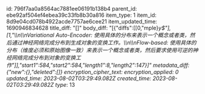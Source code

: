 id: 796f7aa0a8564ac7881ee06191b138b4
parent_id: ebe92af504ef4ebea39c33fb8b30a816
item_type: 1
item_id: 8d9e04cd078b4922acde7757ae6cee21
item_updated_time: 1690946834628
title_diff: "[]"
body_diff: "[{\"diffs\":[[0,\"mple}_y$\"],[1,\"\\\n\\\nVariational Auto-Encoder: 使用具体的分布来表示一个概念或者类，然后通过神经网络完成分布到生成对象的变换工作。\\\n\\\nFlow-based: 使用具体的分布（维度必须和原始图像一致）来表示一个概念或者类，然后要求使用可逆的神经网络完成分布到对象的变换工作\"]],\"start1\":584,\"start2\":584,\"length1\":8,\"length2\":147}]"
metadata_diff: {"new":{},"deleted":[]}
encryption_cipher_text: 
encryption_applied: 0
updated_time: 2023-08-02T03:29:49.082Z
created_time: 2023-08-02T03:29:49.082Z
type_: 13